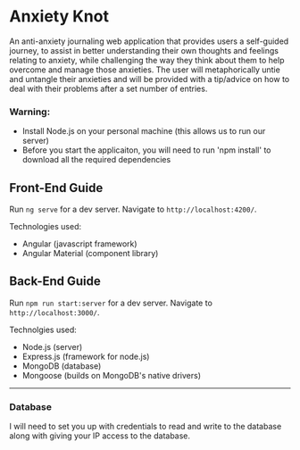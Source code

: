 # Anxiety Knot

An anti-anxiety journaling web application that provides users a self-guided journey, to assist in better understanding their own thoughts and feelings relating to anxiety, while challenging the way they think about them to help overcome and manage those anxieties. The user will metaphorically untie and untangle their anxieties and will be provided with a tip/advice on how to deal with their problems after a set number of entries.

### Warning:

- Install Node.js on your personal machine (this allows us to run our server)
- Before you start the applicaiton, you will need to run 'npm install' to download all the required dependencies

## Front-End Guide

Run `ng serve` for a dev server. Navigate to `http://localhost:4200/`.

Technologies used:
- Angular (javascript framework)
- Angular Material (component library)

## Back-End Guide

Run `npm run start:server` for a dev server. Navigate to `http://localhost:3000/`.

Technolgies used:
- Node.js (server)
- Express.js (framework for node.js)
- MongoDB (database)
- Mongoose (builds on MongoDB's native drivers)

--- 

### Database

I will need to set you up with credentials to read and write to the database along with giving your IP access to the database.

